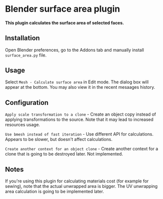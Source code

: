 # Blender surface area plugin

#### This plugin calculates the surface area of selected faces.

## Installation

Open Blender preferences, go to the Addons tab and manually install `surface_area.py` file.

## Usage

Select `Mesh - Calculate surface area` in Edit mode. The dialog box will appear at the bottom. You may also view it in the recent mesaages history.

## Configuration

`Apply scale transformation to a clone` - Create an object copy instead of applying transformations to the source. Note that it may lead to increased resources usage.

`Use bmesh instead of fast iteration` - Use different API for calculations. Appears to be slower, but doesn't affect calculations.

`Create another context for an object clone` - Create another context for a clone that is going to be destroyed later. Not implemented.

## Notes

If you're using this plugin for calculating materials cost (for example for sewing), note that the actual unwrapped area is bigger. The UV unwrapping area calculation is going to be implemented later.
